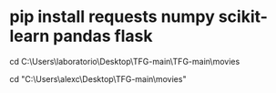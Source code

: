 # pip install requests numpy scikit-learn pandas flask

cd C:\Users\laboratorio\Desktop\TFG-main\TFG-main\movies

cd "C:\Users\alexc\Desktop\TFG-main\movies"


